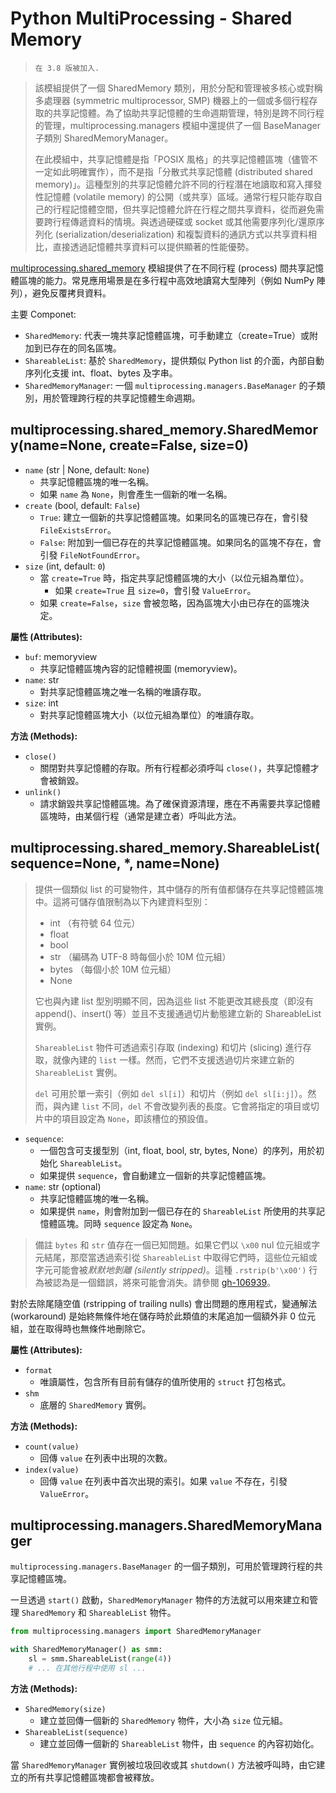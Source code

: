 # Python MultiProcessing - Shared Memory

> `在 3.8 版被加入.`

> 該模組提供了一個 SharedMemory 類別，用於分配和管理被多核心或對稱多處理器 (symmetric multiprocessor, SMP) 機器上的一個或多個行程存取的共享記憶體。為了協助共享記憶體的生命週期管理，特別是跨不同行程的管理，multiprocessing.managers 模組中還提供了一個 BaseManager 子類別 SharedMemoryManager。
>
> 在此模組中，共享記憶體是指「POSIX 風格」的共享記憶體區塊（儘管不一定如此明確實作），而不是指「分散式共享記憶體 (distributed shared memory)」。這種型別的共享記憶體允許不同的行程潛在地讀取和寫入揮發性記憶體 (volatile memory) 的公開（或共享）區域。通常行程只能存取自己的行程記憶體空間，但共享記憶體允許在行程之間共享資料，從而避免需要跨行程傳遞資料的情境。與透過硬碟或 socket 或其他需要序列化/還原序列化 (serialization/deserialization) 和複製資料的通訊方式以共享資料相比，直接透過記憶體共享資料可以提供顯著的性能優勢。

[multiprocessing.shared_memory](https://docs.python.org/zh-tw/3.13/library/multiprocessing.shared_memory.html) 模組提供了在不同行程 (process) 間共享記憶體區塊的能力。常見應用場景是在多行程中高效地讀寫大型陣列（例如 NumPy 陣列），避免反覆拷貝資料。

主要 Componet:

- `SharedMemory`: 代表一塊共享記憶體區塊，可手動建立（create=True）或附加到已存在的同名區塊。
- `ShareableList`: 基於 `SharedMemory`，提供類似 Python list 的介面，內部自動序列化支援 int、float、bytes 及字串。
- `SharedMemoryManager`: 一個 `multiprocessing.managers.BaseManager` 的子類別，用於管理跨行程的共享記憶體生命週期。

## multiprocessing.shared_memory.SharedMemory(name=None, create=False, size=0)

- `name` (str | None, default: `None`)
  - 共享記憶體區塊的唯一名稱。
  - 如果 `name` 為 `None`，則會產生一個新的唯一名稱。
- `create` (bool, default: `False`)
  - `True`: 建立一個新的共享記憶體區塊。如果同名的區塊已存在，會引發 `FileExistsError`。
  - `False`: 附加到一個已存在的共享記憶體區塊。如果同名的區塊不存在，會引發 `FileNotFoundError`。
- `size` (int, default: `0`)
  - 當 `create=True` 時，指定共享記憶體區塊的大小（以位元組為單位）。
    - 如果 `create=True` 且 `size=0`，會引發 `ValueError`。
  - 如果 `create=False`，`size` 會被忽略，因為區塊大小由已存在的區塊決定。

**屬性 (Attributes):**

- `buf`: memoryview
  - 共享記憶體區塊內容的記憶體視圖 (memoryview)。
- `name`: str
  - 對共享記憶體區塊之唯一名稱的唯讀存取。
- `size`: int
  - 對共享記憶體區塊大小（以位元組為單位）的唯讀存取。

**方法 (Methods):**

- `close()`
  - 關閉對共享記憶體的存取。所有行程都必須呼叫 `close()`，共享記憶體才會被銷毀。
- `unlink()`
  - 請求銷毀共享記憶體區塊。為了確保資源清理，應在不再需要共享記憶體區塊時，由某個行程（通常是建立者）呼叫此方法。

## multiprocessing.shared_memory.ShareableList(sequence=None, *, name=None)

> 提供一個類似 list 的可變物件，其中儲存的所有值都儲存在共享記憶體區塊中。這將可儲存值限制為以下內建資料型別：
>
>   - int （有符號 64 位元）
>   - float
>   - bool
>   - str （編碼為 UTF-8 時每個小於 10M 位元組）
>   - bytes （每個小於 10M 位元組）
>   - None
>
> 它也與內建 list 型別明顯不同，因為這些 list 不能更改其總長度（即沒有 append()、insert() 等）並且不支援通過切片動態建立新的 ShareableList 實例。
>
> `ShareableList` 物件可透過索引存取 (indexing) 和切片 (slicing) 進行存取，就像內建的 `list` 一樣。然而，它們不支援透過切片來建立新的 `ShareableList` 實例。
>
> `del` 可用於單一索引（例如 `del sl[i]`）和切片（例如 `del sl[i:j]`）。然而，與內建 `list` 不同，`del` 不會改變列表的長度。它會將指定的項目或切片中的項目設定為 `None`，即該槽位的預設值。

- `sequence`:
  - 一個包含可支援型別（int, float, bool, str, bytes, None）的序列，用於初始化 `ShareableList`。
  - 如果提供 `sequence`，會自動建立一個新的共享記憶體區塊。
- `name`: str (optional)
  - 共享記憶體區塊的唯一名稱。
  - 如果提供 `name`，則會附加到一個已存在的 `ShareableList` 所使用的共享記憶體區塊。同時 `sequence` 設定為 `None`。

> 備註 `bytes` 和 `str` 值存在一個已知問題。如果它們以 `\x00` nul 位元組或字元結尾，那麼當透過索引從 `ShareableList` 中取得它們時，這些位元組或字元可能會被*默默地剝離 (silently stripped)*。這種 `.rstrip(b'\x00')` 行為被認為是一個錯誤，將來可能會消失。請參閱 [gh-106939](https://github.com/python/cpython/issues/106939)。

對於去除尾隨空值 (rstripping of trailing nulls) 會出問題的應用程式，變通解法 (workaround) 是始終無條件地在儲存時於此類值的末尾追加一個額外非 0 位元組，並在取得時也無條件地刪除它。

**屬性 (Attributes):**

- `format`
  - 唯讀屬性，包含所有目前有儲存的值所使用的 `struct` 打包格式。
- `shm`
  - 底層的 `SharedMemory` 實例。

**方法 (Methods):**

- `count(value)`
  - 回傳 `value` 在列表中出現的次數。
- `index(value)`
  - 回傳 `value` 在列表中首次出現的索引。如果 `value` 不存在，引發 `ValueError`。

## multiprocessing.managers.SharedMemoryManager

`multiprocessing.managers.BaseManager` 的一個子類別，可用於管理跨行程的共享記憶體區塊。

一旦透過 `start()` 啟動，`SharedMemoryManager` 物件的方法就可以用來建立和管理 `SharedMemory` 和 `ShareableList` 物件。

```python
from multiprocessing.managers import SharedMemoryManager

with SharedMemoryManager() as smm:
    sl = smm.ShareableList(range(4))
    # ... 在其他行程中使用 sl ...
```

**方法 (Methods):**

- `SharedMemory(size)`
  - 建立並回傳一個新的 `SharedMemory` 物件，大小為 `size` 位元組。
- `ShareableList(sequence)`
  - 建立並回傳一個新的 `ShareableList` 物件，由 `sequence` 的內容初始化。

當 `SharedMemoryManager` 實例被垃圾回收或其 `shutdown()` 方法被呼叫時，由它建立的所有共享記憶體區塊都會被釋放。
